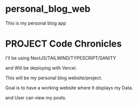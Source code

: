 # personal_blog_web
 This is my personal blog app

# PROJECT Code Chronicles

I'll be using NextJS/TAILWIND/TYPESCRIPT/SANITY

and Will be deploying with Vercel.

This will be my personal blog website/project.

Goal is to have a working website where It displays my Data. 

and User can view my posts.

